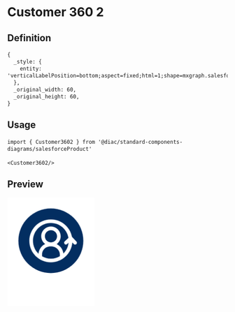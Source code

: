 # Customer 360 2

## Definition

```
{
  _style: { 
    entity: 'verticalLabelPosition=bottom;aspect=fixed;html=1;shape=mxgraph.salesforce.customer_3602;',
  },
  _original_width: 60,
  _original_height: 60,
}
```

## Usage

```
import { Customer3602 } from '@diac/standard-components-diagrams/salesforceProduct'

<Customer3602/>
```

## Preview

<img src="./customer-360-2.png" width="200"/>
